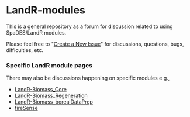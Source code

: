 # LandR-modules

This is a general repository as a forum for discussion related to using SpaDES/LandR modules.

Please feel free to "[Create a New Issue](https://github.com/PredictiveEcology/LandR-modules/issues)" for discussions, questions, bugs, difficulties, etc.

### Specific LandR module pages

There may also be discussions happening on specific modules e.g., 

- [LandR-Biomass_Core](https://github.com/PredictiveEcology/Biomass_Core)
- [LandR-Biomass_Regeneration](https://github.com/PredictiveEcology/Biomass_Regeneration)
- [LandR-Biomass_borealDataPrep](https://github.com/PredictiveEcology/Biomass_borealDataPrep)
- [fireSense](https://github.com/PredictiveEcology/fireSense)
